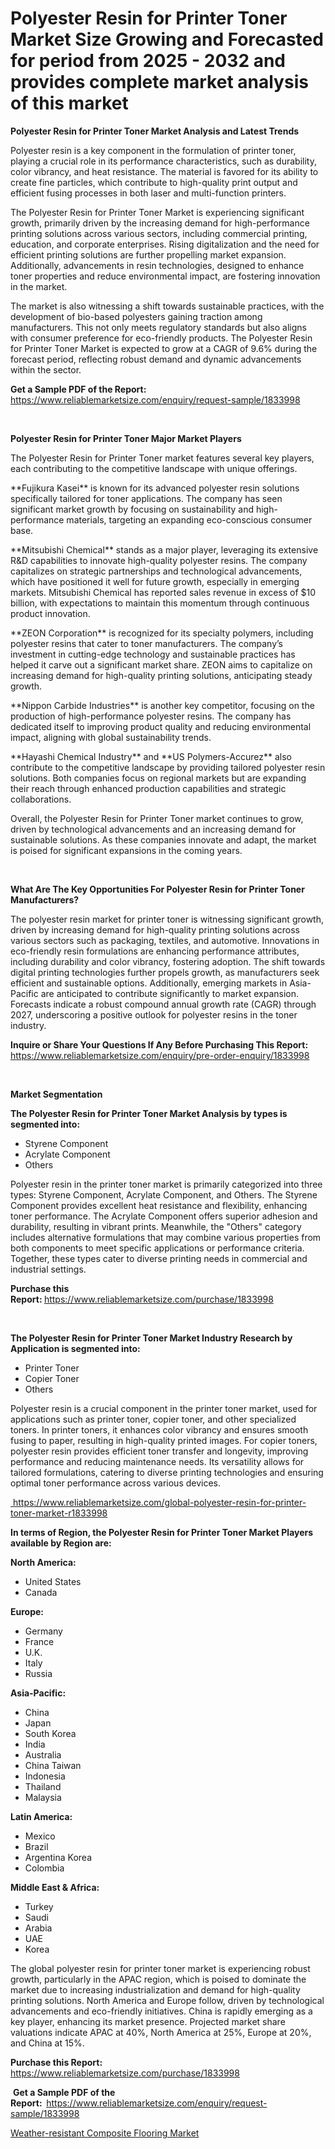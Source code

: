 <p><h1>Polyester Resin for Printer Toner Market Size Growing and Forecasted for period from 2025 - 2032 and provides complete market analysis of this market</h1></p><p><strong>Polyester Resin for Printer Toner Market Analysis and Latest Trends</strong></p>
<p><p>Polyester resin is a key component in the formulation of printer toner, playing a crucial role in its performance characteristics, such as durability, color vibrancy, and heat resistance. The material is favored for its ability to create fine particles, which contribute to high-quality print output and efficient fusing processes in both laser and multi-function printers.</p><p>The Polyester Resin for Printer Toner Market is experiencing significant growth, primarily driven by the increasing demand for high-performance printing solutions across various sectors, including commercial printing, education, and corporate enterprises. Rising digitalization and the need for efficient printing solutions are further propelling market expansion. Additionally, advancements in resin technologies, designed to enhance toner properties and reduce environmental impact, are fostering innovation in the market.</p><p>The market is also witnessing a shift towards sustainable practices, with the development of bio-based polyesters gaining traction among manufacturers. This not only meets regulatory standards but also aligns with consumer preference for eco-friendly products. The Polyester Resin for Printer Toner Market is expected to grow at a CAGR of 9.6% during the forecast period, reflecting robust demand and dynamic advancements within the sector.</p></p>
<p><strong>Get a Sample PDF of the Report:&nbsp;</strong> <a href="https://www.reliablemarketsize.com/enquiry/request-sample/1833998?utm_campaign=2754&utm_medium=2&utm_source=Github&utm_content=ia&utm_term=26032025&utm_id=polyester-resin-for-printer-toner">https://www.reliablemarketsize.com/enquiry/request-sample/1833998</a></p>
<p>&nbsp;</p>
<p><strong>Polyester Resin for Printer Toner Major Market Players</strong></p>
<p><p>The Polyester Resin for Printer Toner market features several key players, each contributing to the competitive landscape with unique offerings. </p><p>**Fujikura Kasei** is known for its advanced polyester resin solutions specifically tailored for toner applications. The company has seen significant market growth by focusing on sustainability and high-performance materials, targeting an expanding eco-conscious consumer base.</p><p>**Mitsubishi Chemical** stands as a major player, leveraging its extensive R&D capabilities to innovate high-quality polyester resins. The company capitalizes on strategic partnerships and technological advancements, which have positioned it well for future growth, especially in emerging markets. Mitsubishi Chemical has reported sales revenue in excess of $10 billion, with expectations to maintain this momentum through continuous product innovation.</p><p>**ZEON Corporation** is recognized for its specialty polymers, including polyester resins that cater to toner manufacturers. The company’s investment in cutting-edge technology and sustainable practices has helped it carve out a significant market share. ZEON aims to capitalize on increasing demand for high-quality printing solutions, anticipating steady growth.</p><p>**Nippon Carbide Industries** is another key competitor, focusing on the production of high-performance polyester resins. The company has dedicated itself to improving product quality and reducing environmental impact, aligning with global sustainability trends. </p><p>**Hayashi Chemical Industry** and **US Polymers-Accurez** also contribute to the competitive landscape by providing tailored polyester resin solutions. Both companies focus on regional markets but are expanding their reach through enhanced production capabilities and strategic collaborations.</p><p>Overall, the Polyester Resin for Printer Toner market continues to grow, driven by technological advancements and an increasing demand for sustainable solutions. As these companies innovate and adapt, the market is poised for significant expansions in the coming years.</p></p>
<p>&nbsp;</p>
<p><strong>What Are The Key Opportunities For Polyester Resin for Printer Toner Manufacturers?</strong></p>
<p><p>The polyester resin market for printer toner is witnessing significant growth, driven by increasing demand for high-quality printing solutions across various sectors such as packaging, textiles, and automotive. Innovations in eco-friendly resin formulations are enhancing performance attributes, including durability and color vibrancy, fostering adoption. The shift towards digital printing technologies further propels growth, as manufacturers seek efficient and sustainable options. Additionally, emerging markets in Asia-Pacific are anticipated to contribute significantly to market expansion. Forecasts indicate a robust compound annual growth rate (CAGR) through 2027, underscoring a positive outlook for polyester resins in the toner industry.</p></p>
<p><strong>Inquire or Share Your Questions If Any Before Purchasing This Report:</strong> <a href="https://www.reliablemarketsize.com/enquiry/pre-order-enquiry/1833998?utm_campaign=2754&utm_medium=2&utm_source=Github&utm_content=ia&utm_term=26032025&utm_id=polyester-resin-for-printer-toner">https://www.reliablemarketsize.com/enquiry/pre-order-enquiry/1833998</a></p>
<p>&nbsp;</p>
<p><strong>Market Segmentation</strong></p>
<p><strong>The Polyester Resin for Printer Toner Market Analysis by types is segmented into:</strong></p>
<p><ul><li>Styrene Component</li><li>Acrylate Component</li><li>Others</li></ul></p>
<p><p>Polyester resin in the printer toner market is primarily categorized into three types: Styrene Component, Acrylate Component, and Others. The Styrene Component provides excellent heat resistance and flexibility, enhancing toner performance. The Acrylate Component offers superior adhesion and durability, resulting in vibrant prints. Meanwhile, the "Others" category includes alternative formulations that may combine various properties from both components to meet specific applications or performance criteria. Together, these types cater to diverse printing needs in commercial and industrial settings.</p></p>
<p><strong>Purchase this Report:&nbsp;</strong><a href="https://www.reliablemarketsize.com/purchase/1833998?utm_campaign=2754&utm_medium=2&utm_source=Github&utm_content=ia&utm_term=26032025&utm_id=polyester-resin-for-printer-toner">https://www.reliablemarketsize.com/purchase/1833998</a></p>
<p>&nbsp;</p>
<p><strong>The Polyester Resin for Printer Toner Market Industry Research by Application is segmented into:</strong></p>
<p><ul><li>Printer Toner</li><li>Copier Toner</li><li>Others</li></ul></p>
<p><p>Polyester resin is a crucial component in the printer toner market, used for applications such as printer toner, copier toner, and other specialized toners. In printer toners, it enhances color vibrancy and ensures smooth fusing to paper, resulting in high-quality printed images. For copier toners, polyester resin provides efficient toner transfer and longevity, improving performance and reducing maintenance needs. Its versatility allows for tailored formulations, catering to diverse printing technologies and ensuring optimal toner performance across various devices.</p></p>
<p><a href="https://www.reliablemarketsize.com/global-polyester-resin-for-printer-toner-market-r1833998?utm_campaign=2754&utm_medium=2&utm_source=Github&utm_content=ia&utm_term=26032025&utm_id=polyester-resin-for-printer-toner">&nbsp;https://www.reliablemarketsize.com/global-polyester-resin-for-printer-toner-market-r1833998</a></p>
<p><strong>In terms of Region, the Polyester Resin for Printer Toner Market Players available by Region are:</strong></p>
<p>
    <p> <strong> North America: </strong>
        <ul>
            <li>United States</li>
            <li>Canada</li>
        </ul>
        </p> 
    <p> <strong> Europe: </strong>
        <ul>
            <li>Germany</li>
            <li>France</li>
            <li>U.K.</li>
            <li>Italy</li>
            <li>Russia</li>
        </ul>
        </p> 
    <p> <strong> Asia-Pacific: </strong>
        <ul>
            <li>China</li>
            <li>Japan</li>
            <li>South Korea</li>
            <li>India</li>
            <li>Australia</li>
            <li>China Taiwan</li>
            <li>Indonesia</li>
            <li>Thailand</li>
            <li>Malaysia</li>
        </ul>
        </p> 
    <p> <strong> Latin America: </strong>
        <ul>
            <li>Mexico</li>
            <li>Brazil</li>
            <li>Argentina Korea</li>
            <li>Colombia</li>
        </ul>
        </p> 
    <p> <strong> Middle East & Africa: </strong>
        <ul>
            <li>Turkey</li>
            <li>Saudi</li>
            <li>Arabia</li>
            <li>UAE</li>
            <li>Korea</li>
        </ul>
    </p>
    </p>
<p><p>The global polyester resin for printer toner market is experiencing robust growth, particularly in the APAC region, which is poised to dominate the market due to increasing industrialization and demand for high-quality printing solutions. North America and Europe follow, driven by technological advancements and eco-friendly initiatives. China is rapidly emerging as a key player, enhancing its market presence. Projected market share valuations indicate APAC at 40%, North America at 25%, Europe at 20%, and China at 15%.</p></p>
<p><strong>Purchase this Report: </strong><a href="https://www.reliablemarketsize.com/purchase/1833998?utm_campaign=2754&utm_medium=2&utm_source=Github&utm_content=ia&utm_term=26032025&utm_id=polyester-resin-for-printer-toner">https://www.reliablemarketsize.com/purchase/1833998</a></p>
<p>&nbsp;<strong>Get a Sample PDF of the Report:&nbsp;&nbsp;</strong><a href="https://www.reliablemarketsize.com/enquiry/request-sample/1833998?utm_campaign=2754&utm_medium=2&utm_source=Github&utm_content=ia&utm_term=26032025&utm_id=polyester-resin-for-printer-toner">https://www.reliablemarketsize.com/enquiry/request-sample/1833998</a></p>
<p><strong></strong></p>
<p><p><a href="https://github.com/zupankocka/Market-Research-Report-List-1/blob/main/weather-resistant-composite-flooring-market.md?utm_campaign=2754&utm_medium=2&utm_source=Github&utm_content=ia&utm_term=26032025&utm_id=polyester-resin-for-printer-toner">Weather-resistant Composite Flooring Market</a></p></p>